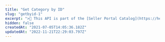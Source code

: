 ```yaml
---
title: "Get Category by ID"
slug: "getbyid-1"
excerpt: ">📘 This API is part of the [Seller Portal Catalog](https://help.vtex.com/en/tutorial/how-the-seller-portal-catalog-works--7pMB6YOt6YQDQQbzFB4Pxp). This functionality is in the Beta stage and can be discontinued at any moment at VTEX's discretion. VTEX will not be responsible for any instabilities caused by its use or discontinuity. If you have any questions, please contact [our Support Center](https://help.vtex.com/support). \r\n\r\n Retrieves general information about a category by its ID. \r\n\r\n## Response body example\r\n\r\n```json\r\n{\r\n  \"value\": {\r\n    \"id\": \"1\",\r\n    \"name\": \"sandboxintegracao\",\r\n    \"isActive\": false\r\n  },\r\n  \"children\": [\r\n    {\r\n      \"value\": {\r\n        \"id\": \"2\",\r\n        \"name\": \"Perfumes\",\r\n        \"isActive\": false\r\n      }\r\n    }\r\n  ]\r\n}\r\n```"
hidden: false
createdAt: "2021-07-05T14:05:36.182Z"
updatedAt: "2022-11-21T22:29:03.797Z"
---
```


